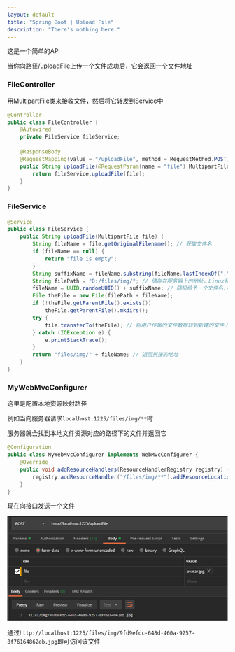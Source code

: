 ```yaml
---
layout: default
title: "Spring Boot | Upload File"
description: "There's nothing here."
---
```


这是一个简单的API

当你向路径/uploadFile上传一个文件成功后，它会返回一个文件地址

### FileController

用MultipartFile类来接收文件，然后将它转发到Service中

```java
@Controller
public class FileController {
    @Autowired
    private FileService fileService;

    @ResponseBody
    @RequestMapping(value = "/uploadFile", method = RequestMethod.POST)
    public String uploadFile(@RequestParam(name = "file") MultipartFile file) {
        return fileService.uploadFile(file);
    }
}
```

### FileService

```java
@Service
public class FileService {
    public String uploadFile(MultipartFile file) {
        String fileName = file.getOriginalFilename(); // 获取文件名
        if (fileName == null) {
            return "file is empty";
        }
        String suffixName = fileName.substring(fileName.lastIndexOf(".")); // 获取文件后缀名
        String filePath = "D:/files/img/"; // 储存在服务器上的地址，Linux和Windosw的路径不太一样，这里得注意
        fileName = UUID.randomUUID() + suffixName; // 随机给予一个文件名.后缀
        File theFile = new File(filePath + fileName); 
        if (!theFile.getParentFile().exists())
            theFile.getParentFile().mkdirs();
        try {
            file.transferTo(theFile); // 将用户传输的文件数据转到新建的文件上
        } catch (IOException e) {
            e.printStackTrace();
        }
        return "files/img/" + fileName; // 返回拼接的地址
    }
}
```

### MyWebMvcConfigurer

这里是配置本地资源映射路径

例如当向服务器请求`localhost:1225/files/img/**`时

服务器就会找到本地文件资源对应的路径下的文件并返回它

```java
@Configuration
public class MyWebMvcConfigurer implements WebMvcConfigurer {
    @Override
    public void addResourceHandlers(ResourceHandlerRegistry registry) {
        registry.addResourceHandler("/files/img/**").addResourceLocations("file:D:/files/img/");
    }
}
```

现在向接口发送一个文件

![image-20200729130631105](UploadFile.assets/image-20200729130631105.png)



通过`http://localhost:1225/files/img/9fd9efdc-648d-460a-9257-8f76164862eb.jpg`即可访问该文件